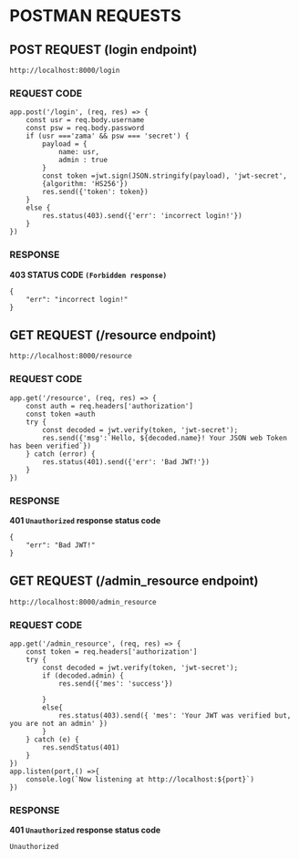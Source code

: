 # POSTMAN REQUESTS


## POST REQUEST (login endpoint)
```
http://localhost:8000/login
```

### REQUEST CODE

```
app.post('/login', (req, res) => {
    const usr = req.body.username
    const psw = req.body.password
    if (usr ==='zama' && psw === 'secret') {
        payload = {
            name: usr,
            admin : true
        }
        const token =jwt.sign(JSON.stringify(payload), 'jwt-secret',
        {algorithm: 'HS256'})
        res.send({'token': token})
    } 
    else {
        res.status(403).send({'err': 'incorrect login!'})
    }
})
```

### RESPONSE

**403 STATUS CODE `(Forbidden response)`**

```
{
    "err": "incorrect login!"
}
```

## GET REQUEST (/resource endpoint)
```
http://localhost:8000/resource 
```

### REQUEST CODE

```
app.get('/resource', (req, res) => {
    const auth = req.headers['authorization']
    const token =auth
    try {
        const decoded = jwt.verify(token, 'jwt-secret');
        res.send({'msg':`Hello, ${decoded.name}! Your JSON web Token has been verified`})
    } catch (error) {
        res.status(401).send({'err': 'Bad JWT!'})
    }
})
```
### RESPONSE
**401 `Unauthorized` response status code**

```
{
    "err": "Bad JWT!"
}
```

## GET REQUEST (/admin_resource endpoint)
```
http://localhost:8000/admin_resource
```
### REQUEST CODE
```
app.get('/admin_resource', (req, res) => {
    const token = req.headers['authorization']
    try {
        const decoded = jwt.verify(token, 'jwt-secret');
        if (decoded.admin) {
            res.send({'mes': 'success'})
        
        }
        else{
            res.status(403).send({ 'mes': 'Your JWT was verified but, you are not an admin' })
        }
    } catch (e) {
        res.sendStatus(401)
    }
})
app.listen(port,() =>{
    console.log(`Now listening at http://localhost:${port}`)
})
```

### RESPONSE
**401 `Unauthorized` response status code**

```
Unauthorized
```
